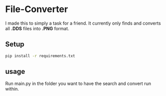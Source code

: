# File-Converter

I made this to simply a task for a friend.
It currently only finds and converts all **.DDS** files into **.PNG** format.

## Setup

```bash
pip install -r requirements.txt
```

## usage

Run main.py in the folder you want to have the search and convert run within.
